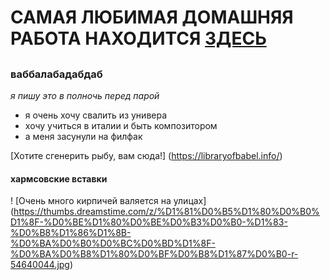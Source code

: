 # САМАЯ ЛЮБИМАЯ ДОМАШНЯЯ РАБОТА НАХОДИТСЯ [ЗДЕСЬ](http://trastya.tilda.ws/domashka1)
## 
### ваббалабадабдаб
*я пишу это в полночь перед парой*
* я очень хочу свалить из универа
* хочу учиться в италии и быть композитором
* а меня засунули на филфак

[Хотите сгенерить рыбу, вам сюда!] (https://libraryofbabel.info/)
#### хармсовские вставки
! [Очень много кирпичей валяется на улицах] (https://thumbs.dreamstime.com/z/%D1%81%D0%B5%D1%80%D0%B0%D1%8F-%D0%BE%D1%80%D0%BE%D0%B3%D0%B0-%D1%83-%D0%B8%D1%86%D1%8B-%D0%BA%D0%B0%D0%BC%D0%BD%D1%8F-%D0%BA%D0%B8%D1%80%D0%BF%D0%B8%D1%87%D0%B0-r-54640044.jpg)
